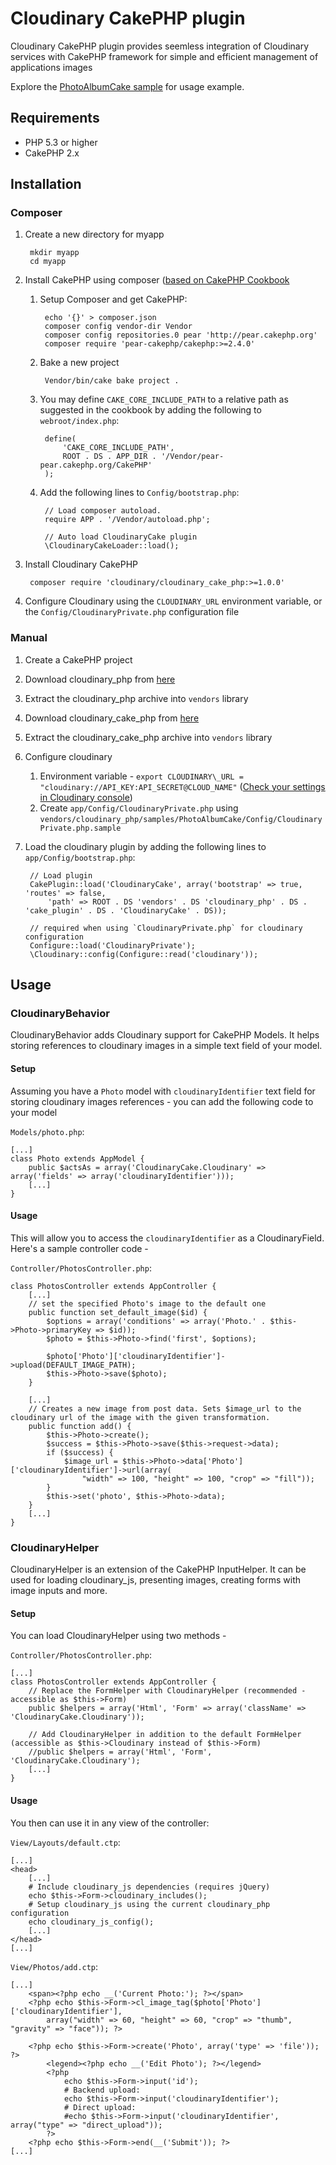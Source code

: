 Cloudinary CakePHP plugin
=========================

Cloudinary CakePHP plugin provides seemless integration of Cloudinary services with CakePHP framework for simple and efficient management of applications images

Explore the [PhotoAlbumCake sample](https://github.com/cloudinary/cloudinary_cake_php/tree/master/samples) for usage example.

## Requirements
* PHP 5.3 or higher
* CakePHP 2.x

## Installation

### Composer
1. Create a new directory for myapp

        mkdir myapp
        cd myapp

1. Install CakePHP using composer ([based on CakePHP Cookbook](http://book.cakephp.org/2.0/en/installation/advanced-installation.html#installing-cakephp-with-composer)
    1. Setup Composer and get CakePHP:

            echo '{}' > composer.json
            composer config vendor-dir Vendor
            composer config repositories.0 pear 'http://pear.cakephp.org'
            composer require 'pear-cakephp/cakephp:>=2.4.0'

    1. Bake a new project

            Vendor/bin/cake bake project .

    1. You may define `CAKE_CORE_INCLUDE_PATH` to a relative path as suggested in the cookbook by adding the following to `webroot/index.php`:

            define(
                'CAKE_CORE_INCLUDE_PATH',
                ROOT . DS . APP_DIR . '/Vendor/pear-pear.cakephp.org/CakePHP'
            );

    1. Add the following lines to `Config/bootstrap.php`:

            // Load composer autoload.
            require APP . '/Vendor/autoload.php';

            // Auto load CloudinaryCake plugin
            \CloudinaryCakeLoader::load();


1. Install Cloudinary CakePHP

        composer require 'cloudinary/cloudinary_cake_php:>=1.0.0'

1. Configure Cloudinary using the `CLOUDINARY_URL` environment variable, or the `Config/CloudinaryPrivate.php` configuration file

### Manual
1. Create a CakePHP project
1. Download cloudinary\_php from [here](https://github.com/cloudinary/cloudinary_php/tarball/master)
1. Extract the cloudinary\_php archive into `vendors` library
1. Download cloudinary\_cake_php from [here](https://github.com/cloudinary/cloudinary_cake_php/tarball/master)
1. Extract the cloudinary\_cake\_php archive into `vendors` library
1. Configure cloudinary
    1. Environment variable - `export CLOUDINARY\_URL = "cloudinary://API_KEY:API_SECRET@CLOUD_NAME"` ([Check your settings in Cloudinary console](https://cloudinary.com/console))
    1. Create `app/Config/CloudinaryPrivate.php` using `vendors/cloudinary_php/samples/PhotoAlbumCake/Config/CloudinaryPrivate.php.sample`
1. Load the cloudinary plugin by adding the following lines to `app/Config/bootstrap.php`:

        // Load plugin
        CakePlugin::load('CloudinaryCake', array('bootstrap' => true, 'routes' => false,
            'path' => ROOT . DS 'vendors' . DS 'cloudinary_php' . DS . 'cake_plugin' . DS . 'CloudinaryCake' . DS));

        // required when using `CloudinaryPrivate.php` for cloudinary configuration
        Configure::load('CloudinaryPrivate');
        \Cloudinary::config(Configure::read('cloudinary'));

## Usage

### CloudinaryBehavior
CloudinaryBehavior adds Cloudinary support for CakePHP Models. It helps storing references to cloudinary images in a simple text field of your model.

#### Setup
Assuming you have a `Photo` model with `cloudinaryIdentifier` text field for storing cloudinary images references - you can add the following code to your model

`Models/photo.php`:

    [...]
    class Photo extends AppModel {
        public $actsAs = array('CloudinaryCake.Cloudinary' => array('fields' => array('cloudinaryIdentifier')));
        [...]
    }

#### Usage
This will allow you to access the `cloudinaryIdentifier` as a CloudinaryField. Here's a sample controller code -

`Controller/PhotosController.php`:

    class PhotosController extends AppController {
        [...]
        // set the specified Photo's image to the default one
        public function set_default_image($id) {
            $options = array('conditions' => array('Photo.' . $this->Photo->primaryKey => $id));
            $photo = $this->Photo->find('first', $options);

            $photo['Photo']['cloudinaryIdentifier']->upload(DEFAULT_IMAGE_PATH);
            $this->Photo->save($photo);
        }

        [...]
        // Creates a new image from post data. Sets $image_url to the cloudinary url of the image with the given transformation.
        public function add() {
            $this->Photo->create();
            $success = $this->Photo->save($this->request->data);
            if ($success) {
                $image_url = $this->Photo->data['Photo']['cloudinaryIdentifier']->url(array(
                    "width" => 100, "height" => 100, "crop" => "fill"));
            }
		    $this->set('photo', $this->Photo->data);
        }
        [...]
    }

### CloudinaryHelper
CloudinaryHelper is an extension of the CakePHP InputHelper. It can be used for loading cloudinary\_js, presenting images, creating forms with image inputs and more.

#### Setup
You can load CloudinaryHelper using two methods -

`Controller/PhotosController.php`:

    [...]
    class PhotosController extends AppController {
        // Replace the FormHelper with CloudinaryHelper (recommended - accessible as $this->Form)
        public $helpers = array('Html', 'Form' => array('className' => 'CloudinaryCake.Cloudinary'));

        // Add CloudinaryHelper in addition to the default FormHelper (accessible as $this->Cloudinary instead of $this->Form)
        //public $helpers = array('Html', 'Form', 'CloudinaryCake.Cloudinary');
        [...]
    }

#### Usage
You then can use it in any view of the controller:

`View/Layouts/default.ctp`:

    [...]
    <head>
        [...]
        # Include cloudinary_js dependencies (requires jQuery)
        echo $this->Form->cloudinary_includes();
        # Setup cloudinary_js using the current cloudinary_php configuration
        echo cloudinary_js_config();
        [...]
    </head>
    [...]

`View/Photos/add.ctp`:

    [...]
        <span><?php echo __('Current Photo:'); ?></span>
        <?php echo $this->Form->cl_image_tag($photo['Photo']['cloudinaryIdentifier'],
            array("width" => 60, "height" => 60, "crop" => "thumb", "gravity" => "face")); ?>

        <?php echo $this->Form->create('Photo', array('type' => 'file')); ?>
            <legend><?php echo __('Edit Photo'); ?></legend>
            <?php
                echo $this->Form->input('id');
                # Backend upload:
                echo $this->Form->input('cloudinaryIdentifier');
                # Direct upload:
                #echo $this->Form->input('cloudinaryIdentifier', array("type" => "direct_upload"));
            ?>
        <?php echo $this->Form->end(__('Submit')); ?>
    [...]

